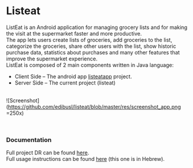 # Listeat

ListEat is an Android application for managing grocery lists and for making the visit at the supermarket faster and more productive.
<br>
The app lets users create lists of groceries, add groceries to the list, categorize the groceries, share other users with the list, show historic purchase data, statistics about purchases and many other features that improve the supermarket experience.
<br>
ListEat is composed of 2 main components written in Java language:
* Client Side – The android app [listeatapp](https://github.com/edibusl/listeatapp) project.
* Server Side – The current project (listeat)
<br><br>

![Screenshot](https://github.com/edibusl/listeat/blob/master/res/screenshot_app.png =250x)


<br>

### Documentation
Full project DR can be found [here](https://docs.google.com/document/d/1F5KcTGH132jbna5VnG8U60d8pSnDqnSiwcFbVaLQBqc/edit?usp=sharing).
<br>
Full usage instructions can be found [here](https://docs.google.com/document/d/1icI-KCuVskpxpcb1JLeRGHXunUbtcQjWR-o8n11SJko) (this one is in Hebrew).
